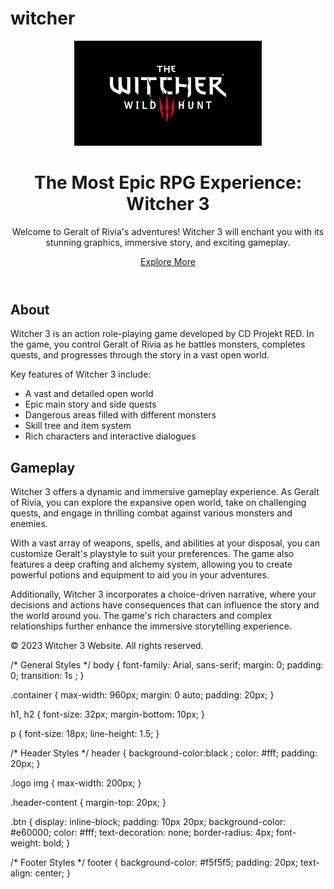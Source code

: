 # witcher<!DOCTYPE html>
<html>
<head>
  <title>Witcher 3 Website</title>
  <link rel="stylesheet" type="text/css" href="./style.css">
</head>
<body>
  <header>
    <div class="container">
      <div class="logo">
        <img src="./images.png" alt="Witcher 3 Logo">
      </div>
      <div class="header-content">
        <h1>The Most Epic RPG Experience: Witcher 3</h1>
        <p>Welcome to Geralt of Rivia's adventures! Witcher 3 will enchant you with its stunning graphics, immersive story, and exciting gameplay.</p>
        <a href="#about" class="btn">Explore More</a>
      </div>
    </div>
  </header>
  
  <section id="about">
    <div class="container">
      <h2>About</h2>
      <p>Witcher 3 is an action role-playing game developed by CD Projekt RED. In the game, you control Geralt of Rivia as he battles monsters, completes quests, and progresses through the story in a vast open world.</p>
      <p>Key features of Witcher 3 include:</p>
      <ul>
        <li>A vast and detailed open world</li>
        <li>Epic main story and side quests</li>
        <li>Dangerous areas filled with different monsters</li>
        <li>Skill tree and item system</li>
        <li>Rich characters and interactive dialogues</li>
      </ul>
    </div>
  </section>
  
  <section id="content">
    <div class="container">
      <h2>Gameplay</h2>
      <p>Witcher 3 offers a dynamic and immersive gameplay experience. As Geralt of Rivia, you can explore the expansive open world, take on challenging quests, and engage in thrilling combat against various monsters and enemies.</p>
      <p>With a vast array of weapons, spells, and abilities at your disposal, you can customize Geralt's playstyle to suit your preferences. The game also features a deep crafting and alchemy system, allowing you to create powerful potions and equipment to aid you in your adventures.</p>
      <p>Additionally, Witcher 3 incorporates a choice-driven narrative, where your decisions and actions have consequences that can influence the story and the world around you. The game's rich characters and complex relationships further enhance the immersive storytelling experience.</p>
    </div>
  </section>
  
  <!-- Other sections and content go here -->
  
  <footer>
    <div class="container">
      <p>&copy; 2023 Witcher 3 Website. All rights reserved.</p>
    </div>
  </footer>
</body>
</html>
/* General Styles */
body {
    font-family: Arial, sans-serif;
    margin: 0;
    padding: 0;
    transition: 1s ;
  }
  
  .container {
    max-width: 960px;
    margin: 0 auto;
    padding: 20px;
  }
  
  h1, h2 {
    font-size: 32px;
    margin-bottom: 10px;
  }
  
  p {
    font-size: 18px;
    line-height: 1.5;
  }
  
  /* Header Styles */
  header {
    background-color:black ;
    color: #fff;
    padding: 20px;
  }
  
  .logo img {
    max-width: 200px;
  }
  
  .header-content {
    margin-top: 20px;
  }
  
  .btn {
    display: inline-block;
    padding: 10px 20px;
    background-color: #e60000;
    color: #fff;
    text-decoration: none;
    border-radius: 4px;
    font-weight: bold;
  }
  
  /* Footer Styles */
  footer {
    background-color: #f5f5f5;
    padding: 20px;
    text-align: center;
  }
  
